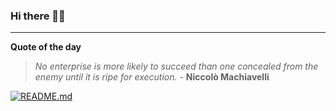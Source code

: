 ### Hi there 👋🏻


---

**Quote of the day**

> *No enterprise is more likely to succeed than one concealed from the enemy until it is ripe for execution.* - **Niccolò Machiavelli** 

[![README.md](https://github.com/marcolovazzano/marcolovazzano/actions/workflows/readme.yml/badge.svg?branch=main)](https://github.com/marcolovazzano/marcolovazzano/actions/workflows/readme.yml)
